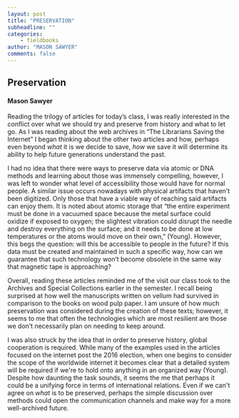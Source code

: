 ```yaml
---
layout: post
title: "PRESERVATION"
subheadline: ""
categories:
    - fieldbooks
author: "MASON SAWYER"
comments: false
---
```


## Preservation
#### Mason Sawyer
Reading the trilogy of articles for today’s class, I was really interested in the conflict over what we should try and preserve from history and what to let go. As I was reading about the web archives in “The Librarians Saving the Internet” I began thinking about the other two articles and how, perhaps even beyond _what_ it is we decide to save, _how_ we save it will determine its ability to help future generations understand the past. 

I had no idea that there were ways to preserve data via atomic or DNA methods and learning about those was immensely compelling, however, I was left to wonder what level of accessibility those would have for normal people. A similar issue occurs nowadays with physical artifacts that haven’t been digitized. Only those that have a viable way of reaching said artifacts can enjoy them. It is noted about atomic storage that “the entire experiment must be done in a vacuumed space because the metal surface could oxidize if exposed to oxygen; the slightest vibration could disrupt the needle and destroy everything on the surface; and it needs to be done at low temperatures or the atoms would move on their own,” (Young). However, this begs the question: will this be accessible to people in the future? If this data must be created and maintained in such a specific way, how can we guarantee that such technology won’t become obsolete in the same way that magnetic tape is approaching? 

Overall, reading these articles reminded me of the visit our class took to the Archives and Special Collections earlier in the semester. I recall being surprised at how well the manuscripts written on vellum had survived in comparison to the books on wood pulp paper. I am unsure of how much preservation was considered during the creation of these texts; however, it seems to me that often the technologies which are most resilient are those we don’t necessarily plan on needing to keep around. 

I was also struck by the idea that in order to preserve history, global cooperation is required. While many of the examples used in the articles focused on the internet post the 2016 election, when one begins to consider the scope of the worldwide internet it becomes clear that a detailed system will be required if we're to hold onto anything in an organized way (Young). Despite how daunting the task sounds, it seems the me that perhaps it could be a unifying force in terms of international relations. Even if we can't agree on _what_ is to be preserved, perhaps the simple discussion over methods could open the communication channels and make way for a more well-archived future. 


